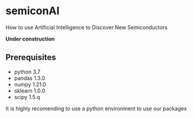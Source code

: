 # semiconAI
How to use Artificial Intelligence to Discover New Semiconductors

**Under construction**

## Prerequisites
- python 3.7
- pandas 1.3.0
- numpy 1.21.0
- sklearn 1.0.0
- scipy 1.5.q 

It is highly recomending to use a python environment to use our packages

